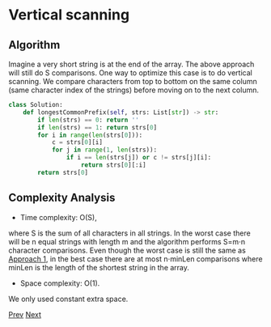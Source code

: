 # Vertical scanning

## Algorithm

Imagine a very short string is at the end of the array. The above approach will still do S comparisons. 
One way to optimize this case is to do vertical scanning. We compare characters from top to bottom on the same column 
(same character index of the strings) before moving on to the next column.

```python
class Solution:
    def longestCommonPrefix(self, strs: List[str]) -> str:
        if len(strs) == 0: return ''
        if len(strs) == 1: return strs[0]
        for i in range(len(strs[0])):
            c = strs[0][i]
            for j in range(1, len(strs)):
                if i == len(strs[j]) or c != strs[j][i]:
                    return strs[0][:i]
        return strs[0]
```

## Complexity Analysis

* Time complexity: O(S), 

where S is the sum of all characters in all strings. 
In the worst case there will be n equal strings with length m and the algorithm performs S=m⋅n character comparisons. 
Even though the worst case is still the same as [Approach 1](solution1.md), in the best case there are at most n⋅minLen comparisons 
where minLen is the length of the shortest string in the array.

* Space complexity: O(1). 

We only used constant extra space.

[Prev](solution1.md) [Next](solution3.md)